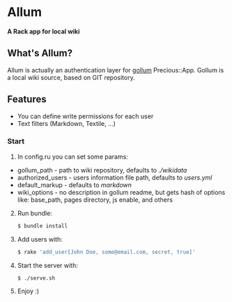 # Allum

**A Rack app for local wiki**

## What's Allum?

Allum is actually an authentication layer for [gollum](https://github.com/gollum/gollum) Precious::App.
Gollum is a local wiki source, based on GIT repository.

## Features

- You can define write permissions for each user
- Text filters (Markdown, Textile, ...)

### Start

1. In config.ru you can set some params:
  * gollum_path - path to wiki repository, defaults to *./wikidata*
  * authorized_users - users information file path, defaults to *users.yml*
  * default_markup - defaults to *markdown*
  * wiki_options - no description in gollum readme, but gets hash of options like: base_path, pages directory, js enable, and others

2. Run bundle:
    ```sh
    $ bundle install
    ```

3. Add users with:
    ```sh
    $ rake 'add_user[John Doe, some@email.com, secret, true]'
    ```

4. Start the server with:
    ```sh
    $ ./serve.sh
   ```

5. Enjoy :)

